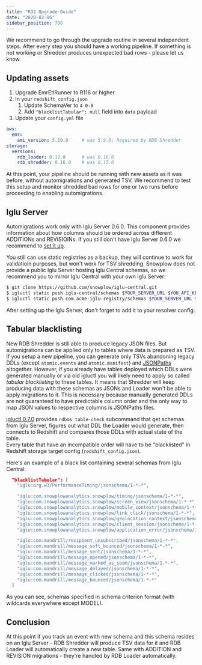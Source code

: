 ```yaml
---
title: "R32 Upgrade Guide"
date: "2020-03-06"
sidebar_position: 700
---
```


We recommend to go through the upgrade routine in several independent steps. After every step you should have a working pipeline. If something is not working or Shredder produces unexpected bad rows - please let us know.

## Updating assets

1. Upgrade EmrEtlRunner to R116 or higher
2. In your `redshift_config.json`
    1. Update SchemaVer to `4-0-0`
    2. Add `"blacklistTabular": null` field into `data` payload
3. Update your `config.yml` file

```yaml
aws:
  emr:
    ami_version: 5.19.0     # was 5.9.0; Required by RDB Shredder 
storage:
  versions:
    rdb_loader: 0.17.0      # was 0.16.0
    rdb_shredder: 0.16.0    # was 0.15.0
```

At this point, your pipeline should be running with new assets as it was before, without automigrations and generated TSV. We recommend to test this setup and monitor shredded bad rows for one or two runs before proceeding to enabling automigrations.

## Iglu Server

Automigrations work only with Iglu Server 0.6.0. This component provides information about how columns should be ordered across different ADDITIONs and REVISIOINs. If you still don't have Iglu Server 0.6.0 we recommend to [set it up](https://github.com/snowplow/iglu/wiki/Setting-up-an-Iglu-Server).

You still can use static registries as a backup, they will continue to work for validatioin purposes, but won't work for TSV shredding. Snowplow does not provide a public Iglu Server hosting Iglu Central schemas, so we recommend you to mirror Iglu Central with your own Iglu Server:

```bash
$ git clone https://github.com/snowplow/iglu-central.git
$ igluctl static push iglu-central/schemas $YOUR_SERVER_URL $YOU_API_KEY
$ igluctl static push com.acme-iglu-registry/schemas $YOUR_SERVER_URL $YOU_API_KEY
```

After setting up the Iglu Server, don't forget to add it to your resolver config.

## Tabular blacklisting

New RDB Shredder is still able to produce legacy JSON files. But automigrations can be applied only to tables where data is prepared as TSV. If you setup a new pipeline, you can generate only TSVs abandoning legacy DDLs (except `atomic.events` and `atomic.manifest`) and [JSONPaths](https://discourse.snowplow.io/t/jsonpaths-files-demystified/269) altogether. However, if you already have tables deployed which DDLs were generated manually or via old igluctl you will likely need to apply so called _tabular blacklisting_ to these tables. It means that Shredder will keep producing data with these schemas as JSONs and Loader won't be able to apply migrations to it. This is necessary because manually generated DDLs are not guaranteed to have predictable column order and the only way to map JSON values to respective columns is JSONPaths files.

[igluctl 0.7.0](https://discourse.snowplow.io/t/igluctl-0-7-0-released/3620) provides `rdbms table-check` subcommand that get schemas from Iglu Server, figures out what DDL the Loader would generate, then connects to Redshift and compares those DDLs with actual state of the table.  
Every table that have an incompatible order will have to be "blacklisted" in Redshift storage target config (`redshift_config.json`).

Here's an example of a black list containing several schemas from Iglu Central:

```json
  "blacklistTabular": [
    "iglu:org.w3/PerformanceTiming/jsonschema/1-*-*",

    "iglu:com.snowplowanalytics.snowplow/timing/jsonschema/1-*-*",
    "iglu:com.snowplowanalytics.snowplow/screen_view/jsonschema/1-*-*",
    "iglu:com.snowplowanalytics.snowplow/mobile_context/jsonschema/1-*-*",
    "iglu:com.snowplowanalytics.snowplow/link_click/jsonschema/1-*-*",
    "iglu:com.snowplowanalytics.snowplow/geolocation_context/jsonschema/1-*-*",
    "iglu:com.snowplowanalytics.snowplow/client_session/jsonschema/1-*-*",
    "iglu:com.snowplowanalytics.snowplow/application_error/jsonschema/1-*-*",

    "iglu:com.mandrill/recipient_unsubscribed/jsonschema/1-*-*",
    "iglu:com.mandrill/message_soft_bounced/jsonschema/1-*-*",
    "iglu:com.mandrill/message_sent/jsonschema/1-*-*",
    "iglu:com.mandrill/message_opened/jsonschema/1-*-*",
    "iglu:com.mandrill/message_marked_as_spam/jsonschema/1-*-*",
    "iglu:com.mandrill/message_delayed/jsonschema/1-*-*",
    "iglu:com.mandrill/message_clicked/jsonschema/1-*-*",
    "iglu:com.mandrill/message_bounced/jsonschema/1-*-*"
  ]
```

As you can see, schemas specified in schema criterion format (with wildcards everywhere except MODEL).

## Conclusion

At this point if you track an event with new schema and this schema resides on an Iglu Server - RDB Shredder will produce TSV data for it and RDB Loader will automatically create a new table. Same with ADDITION and REVISION migrations - they're handled by RDB Loader automatically.
